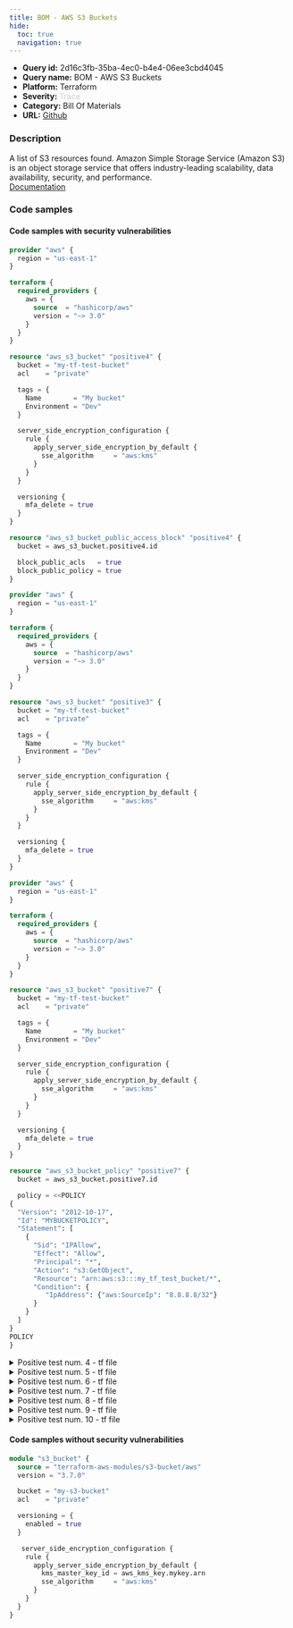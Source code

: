 ```yaml
---
title: BOM - AWS S3 Buckets
hide:
  toc: true
  navigation: true
---
```


<style>
  .highlight .hll {
    background-color: #ff171742;
  }
  .md-content {
    max-width: 1100px;
    margin: 0 auto;
  }
</style>

-   **Query id:** 2d16c3fb-35ba-4ec0-b4e4-06ee3cbd4045
-   **Query name:** BOM - AWS S3 Buckets
-   **Platform:** Terraform
-   **Severity:** <span style="color:#CCCCCC">Trace</span>
-   **Category:** Bill Of Materials
-   **URL:** [Github](https://github.com/Checkmarx/kics/tree/master/assets/queries/terraform/aws_bom/s3_bucket)

### Description
A list of S3 resources found. Amazon Simple Storage Service (Amazon S3) is an object storage service that offers industry-leading scalability, data availability, security, and performance.<br>
[Documentation](https://kics.io)

### Code samples
#### Code samples with security vulnerabilities
```tf title="Positive test num. 1 - tf file" hl_lines="14"
provider "aws" {
  region = "us-east-1"
}

terraform {
  required_providers {
    aws = {
      source  = "hashicorp/aws"
      version = "~> 3.0"
    }
  }
}

resource "aws_s3_bucket" "positive4" {
  bucket = "my-tf-test-bucket"
  acl    = "private"

  tags = {
    Name        = "My bucket"
    Environment = "Dev"
  }

  server_side_encryption_configuration {
    rule {
      apply_server_side_encryption_by_default {
        sse_algorithm     = "aws:kms"
      }
    }
  }

  versioning {
    mfa_delete = true
  }
}

resource "aws_s3_bucket_public_access_block" "positive4" {
  bucket = aws_s3_bucket.positive4.id

  block_public_acls   = true
  block_public_policy = true
}

```
```tf title="Positive test num. 2 - tf file" hl_lines="14"
provider "aws" {
  region = "us-east-1"
}

terraform {
  required_providers {
    aws = {
      source  = "hashicorp/aws"
      version = "~> 3.0"
    }
  }
}

resource "aws_s3_bucket" "positive3" {
  bucket = "my-tf-test-bucket"
  acl    = "private"

  tags = {
    Name        = "My bucket"
    Environment = "Dev"
  }

  server_side_encryption_configuration {
    rule {
      apply_server_side_encryption_by_default {
        sse_algorithm     = "aws:kms"
      }
    }
  }

  versioning {
    mfa_delete = true
  }
}

```
```tf title="Positive test num. 3 - tf file" hl_lines="14"
provider "aws" {
  region = "us-east-1"
}

terraform {
  required_providers {
    aws = {
      source  = "hashicorp/aws"
      version = "~> 3.0"
    }
  }
}

resource "aws_s3_bucket" "positive7" {
  bucket = "my-tf-test-bucket"
  acl    = "private"

  tags = {
    Name        = "My bucket"
    Environment = "Dev"
  }

  server_side_encryption_configuration {
    rule {
      apply_server_side_encryption_by_default {
        sse_algorithm     = "aws:kms"
      }
    }
  }

  versioning {
    mfa_delete = true
  }
}

resource "aws_s3_bucket_policy" "positive7" {
  bucket = aws_s3_bucket.positive7.id

  policy = <<POLICY
{
  "Version": "2012-10-17",
  "Id": "MYBUCKETPOLICY",
  "Statement": [
    {
      "Sid": "IPAllow",
      "Effect": "Allow",
      "Principal": "*",
      "Action": "s3:GetObject",
      "Resource": "arn:aws:s3:::my_tf_test_bucket/*",
      "Condition": {
         "IpAddress": {"aws:SourceIp": "8.8.8.8/32"}
      }
    }
  ]
}
POLICY
}

```
<details><summary>Positive test num. 4 - tf file</summary>

```tf hl_lines="14"
provider "aws" {
  region = "us-east-1"
}

terraform {
  required_providers {
    aws = {
      source  = "hashicorp/aws"
      version = "~> 3.0"
    }
  }
}

resource "aws_s3_bucket" "positive6" {
  bucket = "my-tf-test-bucket"
  acl    = "private"

  tags = {
    Name        = "My bucket"
    Environment = "Dev"
  }

  server_side_encryption_configuration {
    rule {
      apply_server_side_encryption_by_default {
        sse_algorithm     = "aws:kms"
      }
    }
  }

  versioning {
    mfa_delete = true
  }

  policy = <<POLICY
{
  "Version": "2012-10-17",
  "Id": "MYBUCKETPOLICY",
  "Statement": [
    {
      "Sid": "IPAllow",
      "Effect": "Allow",
      "Principal": "*",
      "Action": "s3:GetObject",
      "Resource": "arn:aws:s3:::my_tf_test_bucket/*",
      "Condition": {
         "IpAddress": {"aws:SourceIp": "8.8.8.8/32"}
      }
    }
  ]
}
POLICY
}

```
</details>
<details><summary>Positive test num. 5 - tf file</summary>

```tf hl_lines="14"
provider "aws" {
  region = "us-east-1"
}

terraform {
  required_providers {
    aws = {
      source  = "hashicorp/aws"
      version = "~> 3.0"
    }
  }
}

resource "aws_s3_bucket" "positive5" {
  bucket = "my-tf-test-bucket"
  acl    = "private"

  tags = {
    Name        = "My bucket"
    Environment = "Dev"
  }

  server_side_encryption_configuration {
    rule {
      apply_server_side_encryption_by_default {
        sse_algorithm     = "aws:kms"
      }
    }
  }

  versioning {
    mfa_delete = true
  }
}

resource "aws_s3_bucket_public_access_block" "positive5" {
  bucket = aws_s3_bucket.positive5.id

  block_public_acls   = true
  block_public_policy = false
}

```
</details>
<details><summary>Positive test num. 6 - tf file</summary>

```tf hl_lines="14"
terraform {
  required_providers {
    aws = {
      source = "hashicorp/aws"
      version = "4.2.0"
    }
  }
}

provider "aws" {
  # Configuration options
}

resource "aws_s3_bucket" "positive10" {
  bucket = "my-tf-test-bucket"
}


resource "aws_s3_bucket_server_side_encryption_configuration" "example" {
  bucket = aws_s3_bucket.positive10.bucket

  rule {
    apply_server_side_encryption_by_default {
      kms_master_key_id = aws_kms_key.mykey.arn
      sse_algorithm     = "aws:kms"
    }
  }
}

resource "aws_s3_bucket_acl" "example_bucket_acl2" {
  bucket = aws_s3_bucket.positive10.id
  acl    = "private"
}

```
</details>
<details><summary>Positive test num. 7 - tf file</summary>

```tf hl_lines="14"
terraform {
  required_providers {
    aws = {
      source = "hashicorp/aws"
      version = "4.2.0"
    }
  }
}

provider "aws" {
  # Configuration options
}

resource "aws_s3_bucket" "positive9" {
  bucket = "my-tf-test-bucket"
}

```
</details>
<details><summary>Positive test num. 8 - tf file</summary>

```tf hl_lines="14"
provider "aws" {
  region = "us-east-1"
}

terraform {
  required_providers {
    aws = {
      source  = "hashicorp/aws"
      version = "~> 3.0"
    }
  }
}

resource "aws_s3_bucket" "positive1" {
  bucket = "my-tf-test-bucket"
  acl    = "private"

  tags = {
    Name        = "My bucket"
    Environment = "Dev"
  }

  versioning {
    mfa_delete = true
  }
}

resource "aws_lb_listener" "listener5" {
  load_balancer_arn = aws_lb.test3.arn
  port = 80
  default_action {
    type = "redirect"

    redirect {
      port        = "80"
      protocol    = "HTTP"
      status_code = "HTTP_301"
    }
  }
}

resource "aws_lb" "test3" {
  name = "test123"
  load_balancer_type = "application"
  subnets = [aws_subnet.subnet1.id, aws_subnet.subnet2.id]
  internal = true
}

```
</details>
<details><summary>Positive test num. 9 - tf file</summary>

```tf hl_lines="14"
provider "aws" {
  region = "us-east-1"
}

terraform {
  required_providers {
    aws = {
      source  = "hashicorp/aws"
      version = "~> 3.0"
    }
  }
}

resource "aws_s3_bucket" "positive8" {
  bucket = "my-tf-test-bucket"
  acl    = "public-read"

  tags = {
    Name        = "My bucket"
    Environment = "Dev"
  }

  server_side_encryption_configuration {
    rule {
      apply_server_side_encryption_by_default {
        sse_algorithm     = "aws:kms"
      }
    }
  }

  versioning {
    mfa_delete = true
  }

  server_side_encryption_configuration {
    rule {
      apply_server_side_encryption_by_default {
        kms_master_key_id = aws_kms_key.mykey.arn
        sse_algorithm     = "aws:kms"
      }
    }
  }
}

resource "aws_s3_bucket_policy" "positive8" {
  bucket = aws_s3_bucket.positive8.id

  policy = <<POLICY
{
  "Version": "2012-10-17",
  "Id": "MYBUCKETPOLICY",
  "Statement": [
    {
      "Sid": "IPAllow",
      "Effect": "Allow",
      "Principal" : { 
        "AWS": [ 
          "arn:aws:iam::123456789012:root",
          "arn:aws:iam::555555555555:root" 
          ]
      },
      "Action": "s3:GetObject",
      "Resource": "arn:aws:s3:::my_tf_test_bucket/*",
      "Condition": {
         "IpAddress": {"aws:SourceIp": "8.8.8.8/32"}
      }
    }
  ]
}
POLICY
}

```
</details>
<details><summary>Positive test num. 10 - tf file</summary>

```tf hl_lines="14"
provider "aws" {
  region = "us-east-1"
}

terraform {
  required_providers {
    aws = {
      source  = "hashicorp/aws"
      version = "~> 3.0"
    }
  }
}

resource "aws_s3_bucket" "positive2" {
  bucket = "my-tf-test-bucket"
  acl    = "private"

  tags = {
    Name        = "My bucket"
    Environment = "Dev"
  }

  server_side_encryption_configuration  {
    rule  {
      apply_server_side_encryption_by_default  {
        kms_master_key_id = "some-key"
        sse_algorithm     = "AES256"
      }
    }
  }

  versioning {
    mfa_delete = true
  }
}

```
</details>


#### Code samples without security vulnerabilities
```tf title="Negative test num. 1 - tf file"
module "s3_bucket" {
  source = "terraform-aws-modules/s3-bucket/aws"
  version = "3.7.0"

  bucket = "my-s3-bucket"
  acl    = "private"

  versioning = {
    enabled = true
  }

   server_side_encryption_configuration {
    rule {
      apply_server_side_encryption_by_default {
        kms_master_key_id = aws_kms_key.mykey.arn
        sse_algorithm     = "aws:kms"
      }
    }
  }
}

```
